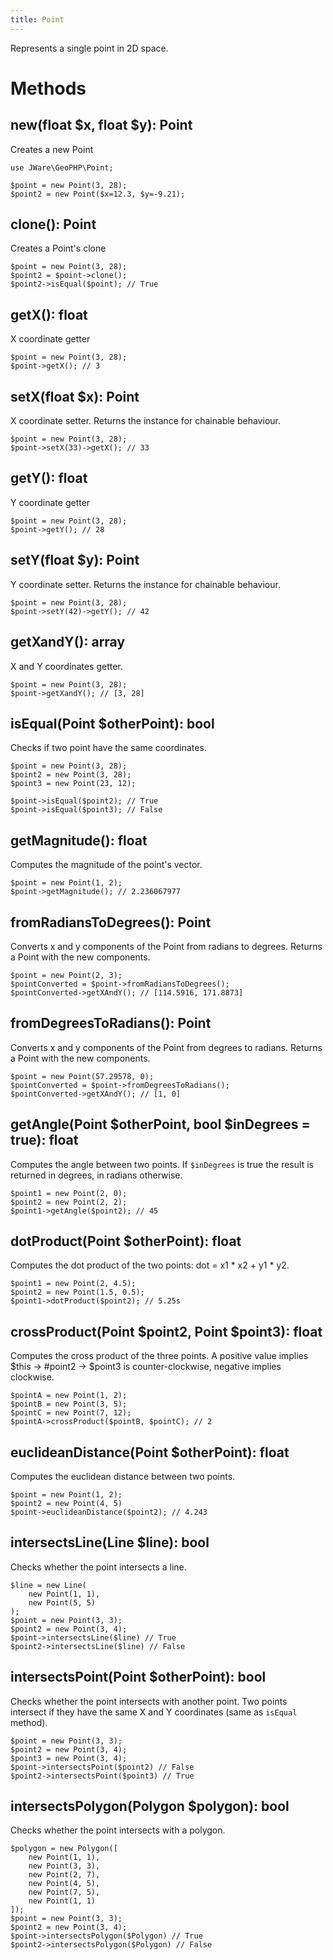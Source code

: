 ```yaml
---
title: Point
---
```


Represents a single point in 2D space.

# Methods

## new(float $x, float $y): Point

Creates a new Point

```
use JWare\GeoPHP\Point;

$point = new Point(3, 28);
$point2 = new Point($x=12.3, $y=-9.21);
```

## clone(): Point

Creates a Point's clone

```
$point = new Point(3, 28);
$point2 = $point->clone();
$point2->isEqual($point); // True
```

## getX(): float

X coordinate getter

```
$point = new Point(3, 28);
$point->getX(); // 3
```

## setX(float $x): Point

X coordinate setter. Returns the instance for chainable behaviour.

```
$point = new Point(3, 28);
$point->setX(33)->getX(); // 33
```

## getY(): float

Y coordinate getter

```
$point = new Point(3, 28);
$point->getY(); // 28
```

## setY(float $y): Point

Y coordinate setter. Returns the instance for chainable behaviour.

```
$point = new Point(3, 28);
$point->setY(42)->getY(); // 42
```

## getXandY(): array

X and Y coordinates getter.

```
$point = new Point(3, 28);
$point->getXandY(); // [3, 28]
```

## isEqual(Point $otherPoint): bool

Checks if two point have the same coordinates.

```
$point = new Point(3, 28);
$point2 = new Point(3, 28);
$point3 = new Point(23, 12);

$point->isEqual($point2); // True
$point->isEqual($point3); // False
```

## getMagnitude(): float

Computes the magnitude of the point's vector.

```
$point = new Point(1, 2);
$point->getMagnitude(); // 2.236067977
```

## fromRadiansToDegrees(): Point

Converts x and y components of the Point from radians to degrees. Returns a Point with the new components.

```
$point = new Point(2, 3);
$pointConverted = $point->fromRadiansToDegrees();
$pointConverted->getXAndY(); // [114.5916, 171.8873]
```

## fromDegreesToRadians(): Point

Converts x and y components of the Point from degrees to radians. Returns a Point with the new components.

```
$point = new Point(57.29578, 0);
$pointConverted = $point->fromDegreesToRadians();
$pointConverted->getXAndY(); // [1, 0]
```

## getAngle(Point $otherPoint, bool $inDegrees = true): float

Computes the angle between two points. If `$inDegrees` is true the result is returned in degrees, in radians otherwise.

```
$point1 = new Point(2, 0);
$point2 = new Point(2, 2);
$point1->getAngle($point2); // 45
```

## dotProduct(Point $otherPoint): float

Computes the dot product of the two points: dot = x1 * x2 + y1 * y2.

```
$point1 = new Point(2, 4.5);
$point2 = new Point(1.5, 0.5);
$point1->dotProduct($point2); // 5.25s
```

## crossProduct(Point $point2, Point $point3): float

Computes the cross product of the three points. A positive value implies $this → #point2 → $point3 is counter-clockwise, negative implies clockwise.

```
$pointA = new Point(1, 2);
$pointB = new Point(3, 5);
$pointC = new Point(7, 12);
$pointA->crossProduct($pointB, $pointC); // 2
```

## euclideanDistance(Point $otherPoint): float

Computes the euclidean distance between two points.

```
$point = new Point(1, 2);
$point2 = new Point(4, 5)
$point->euclideanDistance($point2); // 4.243
```

## intersectsLine(Line $line): bool

Checks whether the point intersects a line.

```
$line = new Line(
    new Point(1, 1),
    new Point(5, 5)
);
$point = new Point(3, 3);
$point2 = new Point(3, 4);
$point->intersectsLine($line) // True
$point2->intersectsLine($line) // False
```

## intersectsPoint(Point $otherPoint): bool

Checks whether the point intersects with another point. Two points intersect if they have the same X and Y coordinates (same as `isEqual` method).

```
$point = new Point(3, 3);
$point2 = new Point(3, 4);
$point3 = new Point(3, 4);
$point->intersectsPoint($point2) // False
$point2->intersectsPoint($point3) // True
```

## intersectsPolygon(Polygon $polygon): bool

Checks whether the point intersects with a polygon.

```
$polygon = new Polygon([
    new Point(1, 1),
    new Point(3, 3),
    new Point(2, 7),
    new Point(4, 5),
    new Point(7, 5),
    new Point(1, 1)
]);
$point = new Point(3, 3);
$point2 = new Point(3, 4);
$point->intersectsPolygon($Polygon) // True
$point2->intersectsPolygon($Polygon) // False
```